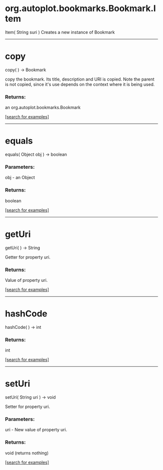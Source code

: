 # org.autoplot.bookmarks.Bookmark.Item
Item( String suri )
Creates a new instance of Bookmark

***
<a name="copy"></a>
# copy
copy(  ) &rarr; Bookmark

copy the bookmark.  Its title, description and URI is copied.  Note the parent is not copied, since it's use
 depends on the context where it is being used.

### Returns:
an org.autoplot.bookmarks.Bookmark


<a href="https://github.com/autoplot/dev/search?q=copy&unscoped_q=copy">[search for examples]</a>

***
<a name="equals"></a>
# equals
equals( Object obj ) &rarr; boolean



### Parameters:
obj - an Object

### Returns:
boolean


<a href="https://github.com/autoplot/dev/search?q=equals&unscoped_q=equals">[search for examples]</a>

***
<a name="getUri"></a>
# getUri
getUri(  ) &rarr; String

Getter for property uri.

### Returns:
Value of property uri.

<a href="https://github.com/autoplot/dev/search?q=getUri&unscoped_q=getUri">[search for examples]</a>

***
<a name="hashCode"></a>
# hashCode
hashCode(  ) &rarr; int



### Returns:
int


<a href="https://github.com/autoplot/dev/search?q=hashCode&unscoped_q=hashCode">[search for examples]</a>

***
<a name="setUri"></a>
# setUri
setUri( String uri ) &rarr; void

Setter for property uri.

### Parameters:
uri - New value of property uri.

### Returns:
void (returns nothing)


<a href="https://github.com/autoplot/dev/search?q=setUri&unscoped_q=setUri">[search for examples]</a>

